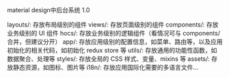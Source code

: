 material design中后台系统 1.0

layouts/: 存放布局级别的组件
views/: 存放页面级别的组件
components/: 存放业务级别的 UI 组件
hocs/: 存放业务级别的逻辑组件（看情况可与 components/ 合并，但建议分开）
app/: 存放应用级别的配置信息，如菜单、路由等，以及应用初始化的相关代码，如初始化 redux store 等
utils/: 存放通用的功能性函数，如数据聚合、处理等
styles/: 存放全局的 CSS 样式、变量、mixins 等
assets/: 存放静态资源，如图标、图片等
i18n/: 存放应用国际化需要的多语言文件...









